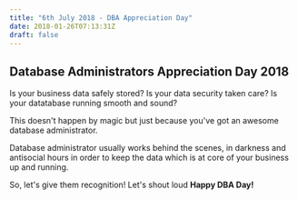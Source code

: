 ```yaml
---
title: "6th July 2018 - DBA Appreciation Day"
date: 2018-01-26T07:13:31Z
draft: false
---
```



## Database Administrators Appreciation Day 2018


Is your business data safely stored?
Is your data security taken care?
Is your datatabase running smooth and sound?

This doesn't happen by magic but just because you've got an awesome database administrator.

Database administrator usually works behind the scenes, in darkness and antisocial hours in order to keep the data which is at core of your business up and running.

So, let's give them recognition! Let's shout loud **Happy DBA Day!**
